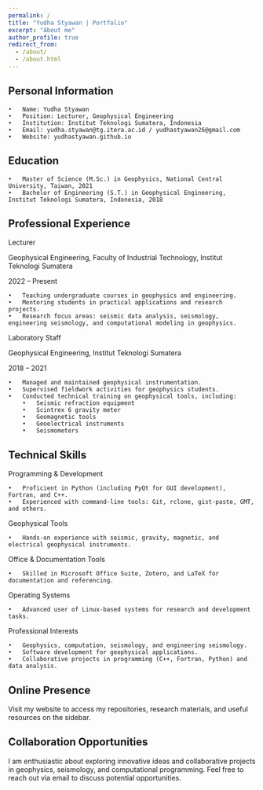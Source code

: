 ```yaml
---
permalink: /
title: "Yudha Styawan | Portfolio"
excerpt: "About me"
author_profile: true
redirect_from: 
  - /about/
  - /about.html
---
```


Personal Information
------
	•	Name: Yudha Styawan
	•	Position: Lecturer, Geophysical Engineering
	•	Institution: Institut Teknologi Sumatera, Indonesia
	•	Email: yudha.styawan@tg.itera.ac.id / yudhastyawan26@gmail.com
	•	Website: yudhastyawan.github.io

Education
------
	•	Master of Science (M.Sc.) in Geophysics, National Central University, Taiwan, 2021
	•	Bachelor of Engineering (S.T.) in Geophysical Engineering, Institut Teknologi Sumatera, Indonesia, 2018

Professional Experience
------
Lecturer

Geophysical Engineering, Faculty of Industrial Technology, Institut Teknologi Sumatera

2022 – Present

	•	Teaching undergraduate courses in geophysics and engineering.
	•	Mentoring students in practical applications and research projects.
	•	Research focus areas: seismic data analysis, seismology, engineering seismology, and computational modeling in geophysics.

Laboratory Staff

Geophysical Engineering, Institut Teknologi Sumatera

2018 – 2021

	•	Managed and maintained geophysical instrumentation.
	•	Supervised fieldwork activities for geophysics students.
	•	Conducted technical training on geophysical tools, including:
		•	Seismic refraction equipment
		•	Scintrex 6 gravity meter
		•	Geomagnetic tools
		•	Geoelectrical instruments
		•	Seismometers

Technical Skills
------
Programming & Development

	•	Proficient in Python (including PyQt for GUI development), Fortran, and C++.
	•	Experienced with command-line tools: Git, rclone, gist-paste, GMT, and others.

Geophysical Tools

	•	Hands-on experience with seismic, gravity, magnetic, and electrical geophysical instruments.

Office & Documentation Tools

	•	Skilled in Microsoft Office Suite, Zotero, and LaTeX for documentation and referencing.

Operating Systems

	•	Advanced user of Linux-based systems for research and development tasks.

Professional Interests

	•	Geophysics, computation, seismology, and engineering seismology.
	•	Software development for geophysical applications.
	•	Collaborative projects in programming (C++, Fortran, Python) and data analysis.

Online Presence
------
Visit my website to access my repositories, research materials, and useful resources on the sidebar.

Collaboration Opportunities
------
I am enthusiastic about exploring innovative ideas and collaborative projects in geophysics, seismology, and computational programming. Feel free to reach out via email to discuss potential opportunities.
